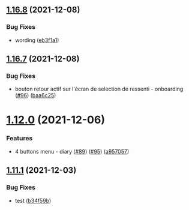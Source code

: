 ## [1.16.8](https://github.com/SocialGouv/monsuivipsy/compare/v1.16.7...v1.16.8) (2021-12-08)


### Bug Fixes

* wording ([eb3f1a1](https://github.com/SocialGouv/monsuivipsy/commit/eb3f1a161998b073368ac2ed834c2723c28d4d67))

## [1.16.7](https://github.com/SocialGouv/monsuivipsy/compare/v1.16.6...v1.16.7) (2021-12-08)


### Bug Fixes

* bouton retour actif sur l'écran de selection de ressenti - onboarding ([#96](https://github.com/SocialGouv/monsuivipsy/issues/96)) ([baa6c25](https://github.com/SocialGouv/monsuivipsy/commit/baa6c251cec43135d4e38acb80f961344517d1f7))

# [1.12.0](https://github.com/SocialGouv/monsuivipsy/compare/v1.11.1...v1.12.0) (2021-12-06)


### Features

* 4 buttons menu - diary ([#89](https://github.com/SocialGouv/monsuivipsy/issues/89)) ([#95](https://github.com/SocialGouv/monsuivipsy/issues/95)) ([a957057](https://github.com/SocialGouv/monsuivipsy/commit/a957057fe17bfaf2689db91fe538695d1e0eaf8c))

## [1.11.1](https://github.com/SocialGouv/monsuivipsy/compare/v1.11.0...v1.11.1) (2021-12-03)


### Bug Fixes

* test ([b34f59b](https://github.com/SocialGouv/monsuivipsy/commit/b34f59b0931911d6de36fc71754e101598c69c61))
